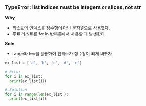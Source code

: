 ### TypeError: list indices must be integers or slices, not str

**Why**

- 리스트의 인덱스를 정수형이 아닌 문자열으로 사용했다.
- 주로 리스트를 for in 반복문에서 사용할 때 발생한다.

**Soln**

- range와 len을 활용하여 인덱스가 정수형이 되게 바꾸자

```python
ex_list = ['a', 'b', 'c', 'd', 'e']
  
# Error
for i in ex_list:
  print(ex_list[i])

# Solution
for i in range(len(ex_list)):
  print(ex_list[i])
```